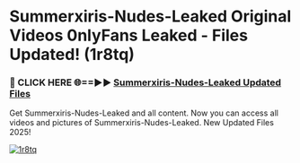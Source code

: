# Summerxiris-Nudes-Leaked Original Videos 0nlyFans Leaked - Files Updated! (1r8tq)

<h3>🔴 CLICK HERE 🌐==►► <a href="https://tinyurl.com/yc6ubb5a" rel="nofollow">Summerxiris-Nudes-Leaked Updated Files</a></h3>

Get Summerxiris-Nudes-Leaked and all content. Now you can access all videos and pictures of Summerxiris-Nudes-Leaked. New Updated Files 2025!

[![1r8tq](https://i.imgur.com/7eu0CRL.gif)](https://tinyurl.com/yc6ubb5a)
